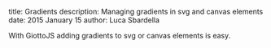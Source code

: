 title: Gradients
description: Managing gradients in svg and canvas elements
date: 2015 January 15
author: Luca Sbardella


With GiottoJS adding gradients to svg or canvas elements is easy.


<div class="features container text-center" giotto='$html_url/giotto.json'>
<article giotto-paper='black'></article>
<article giotto-paper='blackwhite'></article>
<article giotto-paper='threecolors'></article>
</div>
